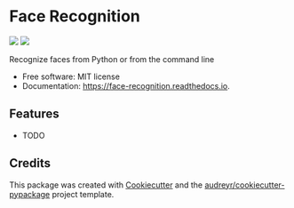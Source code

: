Face Recognition
================

![](https://img.shields.io/pypi/v/face_recognition.svg)
![](https://travis-ci.org/ageitgey/face_recognition)

Recognize faces from Python or from the command line

-   Free software: MIT license
-   Documentation: <https://face-recognition.readthedocs.io>.

Features
--------

-   TODO

Credits
-------

This package was created with
[Cookiecutter](https://github.com/audreyr/cookiecutter) and the
[audreyr/cookiecutter-pypackage](https://github.com/audreyr/cookiecutter-pypackage) project template.
